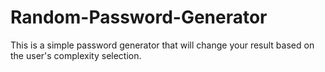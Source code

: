 # Random-Password-Generator
This is a simple password generator that will change your result based on the user's complexity selection.
